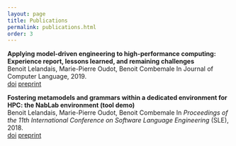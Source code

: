 ```yaml
---
layout: page
title: Publications
permalink: publications.html
order: 3
---
```


**Applying model-driven engineering to high-performance computing: Experience report, lessons learned, and remaining challenges**  
Benoit Lelandais, Marie-Pierre Oudot, Benoit Combemale
In Journal of Computer Language, 2019.  
[doi](https://doi.org/10.1016/j.cola.2019.100919) [preprint](https://hal.inria.fr/hal-02296030)

**Fostering metamodels and grammars within a dedicated environment for HPC: the NabLab environment (tool demo)**  
Benoit Lelandais, Marie-Pierre Oudot, Benoit Combemale
In *Proceedings of the 11th International Conference on Software Language Engineering* (SLE), 2018.  
[doi](https://doi.org/10.1145/3276604.3276620) [preprint](https://hal.inria.fr/hal-01910139)  
